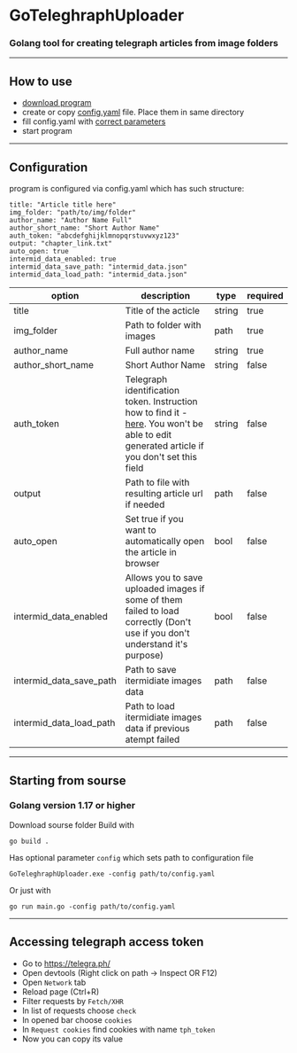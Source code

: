 # GoTeleghraphUploader
### Golang tool for creating telegraph articles from image folders

---

## How to use
- [download program](https://github.com/ZUMORl/GoTeleghraphUploader/releases) 
- create or copy [config.yaml](https://github.com/ZUMORl/PsdCompiler/blob/master/config.yaml) file. Place them in same directory
- fill config.yaml with [correct parameters](#configuration)
- start program

---

## Configuration
program is configured via config.yaml which has such structure:
```
title: "Article title here"
img_folder: "path/to/img/folder"
author_name: "Author Name Full"
author_short_name: "Short Author Name"
auth_token: "abcdefghijklmnopqrstuvwxyz123"
output: "chapter_link.txt"
auto_open: true
intermid_data_enabled: true
intermid_data_save_path: "intermid_data.json"
intermid_data_load_path: "intermid_data.json"
```

| option | description | type | required |
|---|---|---|---|
| title | Title of the acticle | string | true |
| img_folder | Path to folder with images | path | true |
| author_name | Full author name | string | true |
| author_short_name | Short Author Name | string | false |
| auth_token | Telegraph identification token. Instruction how to find it - [here](#accessing-telegraph-access-token). You won't be able to edit generated article if you don't set this field | string | false |
| output | Path to file with resulting article url if needed | path | false |
| auto_open | Set true if you want to automatically open the article in browser | bool | false |
| intermid_data_enabled | Allows you to save uploaded images if some of them failed to load correctly (Don't use if you don't understand it's purpose) | bool | false |
| intermid_data_save_path | Path to save itermidiate images data | path | false |
| intermid_data_load_path | Path to load itermidiate images data if previous atempt failed | path | false |

---

## Starting from sourse

### Golang version 1.17 or higher

Download sourse folder
Build with
```
go build .
```
Has optional parameter ```config``` which sets path to configuration file
```
GoTeleghraphUploader.exe -config path/to/config.yaml
```

Or just with 
```
go run main.go -config path/to/config.yaml
```

---

## Accessing telegraph access token
- Go to https://telegra.ph/
- Open devtools (Right click on path -> Inspect OR F12)
- Open ```Network``` tab
- Reload page (Ctrl+R)
- Filter requests by ```Fetch/XHR```
- In list of requests choose ```check```
- In opened bar choose ```cookies```
- In ```Request cookies``` find cookies with name ```tph_token``` 
- Now you can copy its value
